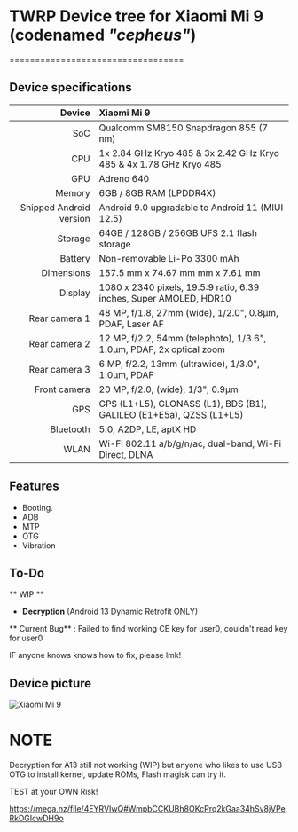 # TWRP Device tree for Xiaomi Mi 9 (codenamed _"cepheus"_)

==================================
## Device specifications

| Device                  | Xiaomi Mi 9                                                         |
| ----------------------: | :-------------------------------------------------------------------|
| SoC                     | Qualcomm SM8150 Snapdragon 855 (7 nm)                               |
| CPU                     | 1x 2.84 GHz Kryo 485 & 3x 2.42 GHz Kryo 485 & 4x 1.78 GHz Kryo 485  |
| GPU                     | Adreno 640                                                          |
| Memory                  | 6GB / 8GB RAM (LPDDR4X)                                             |
| Shipped Android version | Android 9.0 upgradable to Android 11  (MIUI 12.5)                   |
| Storage                 | 64GB / 128GB / 256GB UFS 2.1 flash storage                          |
| Battery                 | Non-removable Li-Po 3300 mAh                                        |
| Dimensions              | 157.5 mm x 74.67 mm mm x 7.61 mm                                    |
| Display                 | 1080 x 2340 pixels, 19.5:9 ratio, 6.39 inches, Super AMOLED, HDR10  |
| Rear camera 1           | 48 MP, f/1.8, 27mm (wide), 1/2.0", 0.8µm, PDAF, Laser AF            |
| Rear camera 2           | 12 MP, f/2.2, 54mm (telephoto), 1/3.6", 1.0µm, PDAF, 2x optical zoom|
| Rear camera 3           | 6 MP, f/2.2, 13mm (ultrawide), 1/3.0", 1.0µm, PDAF                  |
| Front camera            | 20 MP, f/2.0, (wide), 1/3", 0.9µm                                   |
| GPS                     | GPS (L1+L5), GLONASS (L1), BDS (B1), GALILEO (E1+E5a), QZSS (L1+L5) |
| Bluetooth               | 5.0, A2DP, LE, aptX HD                                              |
| WLAN                    | Wi-Fi 802.11 a/b/g/n/ac, dual-band, Wi-Fi Direct, DLNA              |

## Features 

- Booting.
- ADB
- MTP
- OTG
- Vibration

## To-Do 

** WIP **

- **Decryption** (Android 13 Dynamic Retrofit ONLY)

** Current Bug** : Failed to find working CE key for user0, couldn't read key for user0 

IF anyone knows knows how to fix, please lmk!

## Device picture
![Xiaomi Mi 9](https://raw.githubusercontent.com/PixelExperience/official_devices/master/images/.thumbs/300/cepheus.png)


# NOTE 

Decryption for A13 still not working (WIP) but anyone who likes to use USB OTG to install kernel, update ROMs, Flash magisk can try it. 

TEST at your OWN Risk!

https://mega.nz/file/4EYRVIwQ#WmpbCCKUBh8OKcPrq2kGaa34hSv8jVPeRkDGIcwDH9o
